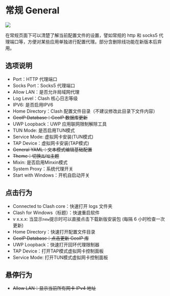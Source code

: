 # 常规 General

![](~@imgs/ui-general.png)

在常规页面下可以清楚了解当前配置文件的设置，譬如常规的 http 和 socks5 代理端口等，方便对某些应用单独进行配置代理。部分含删除线功能在新版本后弃用。

## 选项说明

- Port：HTTP 代理端口
- Socks Port：Socks5 代理端口
- Allow LAN：是否允许局域网代理
- Log Level：Clash 核心日志等级
- IPV6: 是否启用IPV6
- Home Directory：Clash 配置文件目录（不建议修改此目录下文件内容）
- ~~GeoIP Database：GeoIP 数据库更新~~
- UWP Loopback：UWP 应用联网限制解除工具
- TUN Mode: 是否启用TUN模式
- Service Mode: 虚拟网卡安装(TUN模式)
- TAP Device：虚拟网卡安装(TAP模式)
- ~~General YAML：文本模式编辑基础配置~~
- ~~Theme：切换`亮`/`暗`主题~~
- Mixin: 是否启用Minxin模式
- System Proxy：系统代理开关
- Start with Windows：开机自启动开关

## 点击行为

- Connected to Clash core：快速打开 logs 文件夹
- Clash for Windows（标题）：快速重启软件
- v x.x.x: 当显示`new`提示时可以直接点击下载新版安装包 (每隔 6 小时检查一次更新)
- Home Directory：快速打开配置文件目录
- ~~GeoIP Database：点击更新 GeoIP 库~~
- UWP Loopback：快速打开回环代理限制器
- TAP Device：打开TAP模式虚拟网卡控制面板
- Service Mode: 打开TUN模式虚拟网卡控制面板

## 悬停行为

- ~~Allow LAN：显示当前所有网卡 IPv4 地址~~
